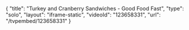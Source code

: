 {
    "title": "Turkey and Cranberry Sandwiches - Good Food Fast",
    "type": "solo",
    "layout": "iframe-static",
    "videoId": "123658331",
    "url": "\/tvpembed\/123658331"
}
